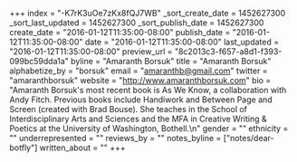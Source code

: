 +++
index = "-K7rK3uOe7zKx8fQJ7WB"
_sort_create_date = 1452627300
_sort_last_updated = 1452627300
_sort_publish_date = 1452627300
create_date = "2016-01-12T11:35:00-08:00"
publish_date = "2016-01-12T11:35:00-08:00"
date = "2016-01-12T11:35:00-08:00"
last_updated = "2016-01-12T11:35:00-08:00"
preview_url = "8c2013c3-f657-a8d1-f393-099bc59dda1a"
byline = "Amaranth Borsuk"
title = "Amaranth Borsuk"
alphabetize_by = "borsuk"
email = "amaranthb@gmail.com"
twitter = "amaranthborsuk"
website = "http://www.amaranthborsuk.com"
bio = "Amaranth Borsuk's most recent book is As We Know, a collaboration with Andy Fitch. Previous books include Handiwork and Between Page and Screen (created with Brad Bouse). She teaches in the School of Interdisciplinary Arts and Sciences and the MFA in Creative Writing & Poetics at the University of Washington, Bothell.\n"
gender = ""
ethnicity = ""
underrepresented = ""
reviews_by = ""
notes_byline = ["notes/dear-botfly"]
written_about = ""
+++

